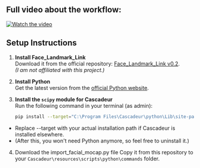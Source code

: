 ## Full video about the workflow:
[![Watch the video](https://img.youtube.com/vi/JAMQ7CNx8Rs/default.jpg)](https://youtu.be/JAMQ7CNx8Rs)

## Setup Instructions

1. **Install Face_Landmark_Link**  
   Download it from the official repository: [Face_Landmark_Link v0.2](https://github.com/Qaanaaq/Face_Landmark_Link/releases/tag/v0.2).  
   _(I am not affiliated with this project.)_

2. **Install Python**  
   Get the latest version from the [official Python website](https://www.python.org/downloads/).

3. **Install the `scipy` module for Cascadeur**  
   Run the following command in your terminal (as admin):

   ```bash
   pip install --target="C:\Program Files\Cascadeur\python\Lib\site-packages" --python-version=3.11.0 --only-binary=:all: scipy
   ```

- Replace --target with your actual installation path if Cascadeur is installed elsewhere.
- (After this, you won't need Python anymore, so feel free to uninstall it.)
4. Download the import_facial_mocap.py file
Copy it from this repository to your ```Cascadeur\resources\scripts\python\commands``` folder.

